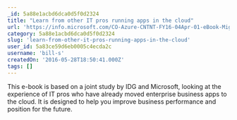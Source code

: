 ```yaml
---
_id: 5a88e1acbd6dca0d5f0d2324
title: "Learn from other IT pros running apps in the cloud"
url: 'https://info.microsoft.com/CO-Azure-CNTNT-FY16-04Apr-01-eBook-MigratingManagingAndMore.html'
category: 5a88e1acbd6dca0d5f0d2324
slug: 'learn-from-other-it-pros-running-apps-in-the-cloud'
user_id: 5a83ce59d6eb0005c4ecda2c
username: 'bill-s'
createdOn: '2016-05-28T18:50:41.000Z'
tags: []
---
```


This e-book is based on a joint study by IDG and Microsoft, looking at the experience of IT pros who have already moved enterprise business apps to the cloud. It is designed to help you improve business performance and position for the future.
